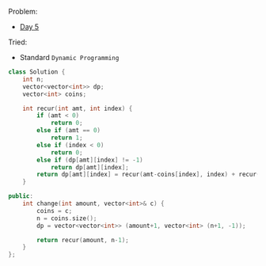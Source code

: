 Problem: 
   - [Day 5](https://leetcode.com/explore/challenge/card/june-leetcoding-challenge/539/week-1-june-1st-june-7th/3353/)

Tried: 
   - Standard `Dynamic Programming`


```c++
class Solution {
    int n;  
    vector<vector<int>> dp;
    vector<int> coins;

    int recur(int amt, int index) {
        if (amt < 0) 
            return 0;
        else if (amt == 0)
            return 1;
        else if (index < 0)
            return 0;
        else if (dp[amt][index] != -1)
            return dp[amt][index];
        return dp[amt][index] = recur(amt-coins[index], index) + recur(amt, index-1);
    }

public:
    int change(int amount, vector<int>& c) {
        coins = c;
        n = coins.size();
        dp = vector<vector<int>> (amount+1, vector<int> (n+1, -1));

        return recur(amount, n-1);
    }
};
```